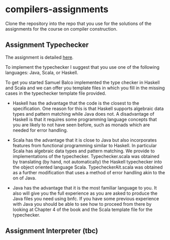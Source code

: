 # compilers-assignments

Clone the repository into the repo that you use for the solutions of the assignments for the course on compiler construction.

## Assignment Typechecker

The assignment is detailed [here](http://www.grammaticalframework.org/ipl-book/assignments/assignment2/assignment2.html).

To implement the typechecker I suggest that you use one of the following languages: Java, Scala, or Haskell.

To get you started Samuel Balco implemented the type checker in Haskell and Scala  and we can offer you template files in which you fill in the missing cases in the typechecker template file provided. 

- Haskell has the advantage that the code is the closest to the specification. One reason for this is that Haskell supports algebraic data types and pattern matching while Java does not. A disadvantage of Haskell is that it requires some programming language concepts that you are likely to not have seen before, such as monads which are needed for error handling.

- Scala has the advantage that it is close to Java but also incorporates features from functional programming similar to Haskell. In particular Scala has algebraic data types and pattern matching. We provide to implementations of the typechecker. Typechecker.scala was obtained by translating (by hand, not automatically) the Haskell typechecker into the object oriented language Scala. TypecheckerAlt.scala was obtained as a further modification that uses a method of error handling akin to the on of Java.

- Java has the advantage that it is the most familiar language to you. It also will give you the full experience as you are asked to produce the Java files you need using bnfc. If you have some previous experience with Java you should be able to see how to proceed from there by looking at Chapter 4 of the book and the Scala template file for the typechecker.


## Assignment Interpreter (tbc)






